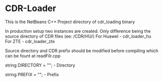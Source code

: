 # CDR-Loader
This is the NetBeans C++ Project directory of cdr_loading binary

In production setup two instances are created. Only difference being the source directory of CDR files (ee: /CDR/HU/)
For Huawel - cdr_loader_hu
For ZTE - cdr_loader_zte

Source directory and CDR prefix should be modified before compiling which can be fount at readFilr.cpp

string DIRECTORY = ""; - Directory

string PREFIX = ""; - Prefix
